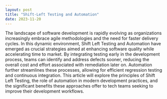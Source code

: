 ```yaml
---
layout: post
title: "Shift-Left Testing and Automation"
date: 2023-11-20
---
```


The landscape of software development is rapidly evolving as organizations increasingly embrace agile methodologies and the need for faster delivery cycles. In this dynamic environment, Shift Left Testing and Automation have emerged as crucial strategies aimed at enhancing software quality while accelerating time to market. By integrating testing early in the development process, teams can identify and address defects sooner, reducing the overall cost and effort associated with remediation later on. Automation further streamlines these processes, allowing for efficient regression testing and continuous integration. This article will explore the principles of Shift Left Testing, the role of automation in modern development practices, and the significant benefits these approaches offer to tech teams seeking to improve their development workflows.
